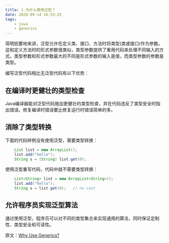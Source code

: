 ```yaml
---
title: 1.为什么使用泛型？
date: 2020-09-14 16:53:25
tags:
    - java
    - generics
---
```


简明扼要地来讲，泛型允许在定义类、接口、方法时将类型(类或接口)作为参数。
这和定义方法时的形式参数很类似，类型参数提供了重用代码来处理不同输入的方式。类型参数和形式参数最大的不同是形式参数的输入是值，而类型参数的参数是类型。

<!-- more -->

编写泛型代码相比无泛型代码有以下优势：

## 在编译时更健壮的类型检查

Java编译器能对泛型代码施加更健壮的类型检查，并在代码违反了类型安全时指出错误。修复编译时错误要比修复运行时错误简单的多。

## 消除了类型转换

下面的代码样例没有使用泛型，需要类型转换：

```java
    List list = new ArrayList();
    list.add("hello");
    String s = (String) list.get(0);
```

使用泛型重写代码，代码中就不需要类型转换：

```java
    List<String> list = new ArrayList<String>();
    list.add("hello");
    String s = list.get(0);   // no cast
```

## 允许程序员实现泛型算法

通过使用泛型，程序员可以对不同的类型集合来实现通用的算法，同时保证定制性、类型安全和可读性。

原文：[Why Use Generics?][1]

  [1]: https://docs.oracle.com/javase/tutorial/java/generics/why.html
